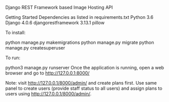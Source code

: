Django REST Framework based Image Hosting API 

Getting Started
Dependencies as listed in requirements.txt
Python 3.6
Django 4.0.6
djangorestframework 3.13.1
pillow

To install:

python manage.py makemigrations
python manage.py migrate
python manage.py createsuperuser

To run:

python3 manage.py runserver
Once the application is running, open a web browser and go to http://127.0.0.1:8000/

Note: visit http://127.0.0.1/8000/admin/ and create plans first.
Use same panel to create users (provide staff status to all users) and 
assign plans to users using http://127.0.0.1/8000/admin/.
